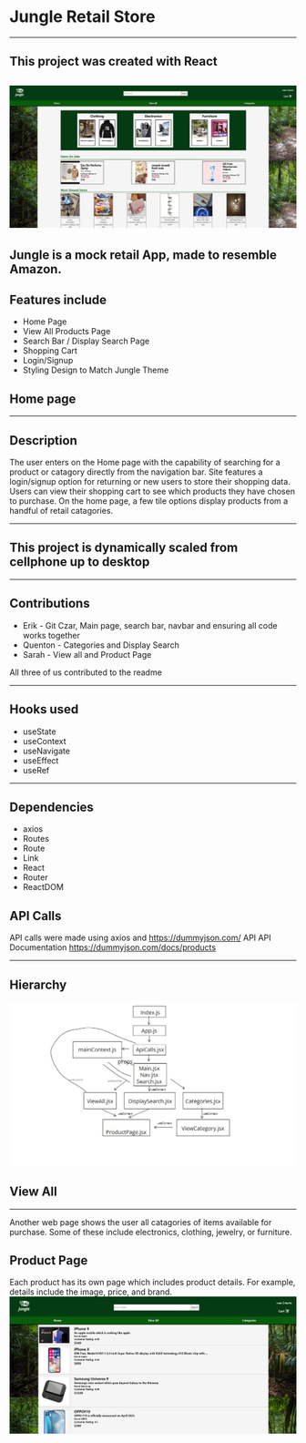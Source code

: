 # Jungle Retail Store
---
## This project was created with React
![Alt text](src/images/Screenshot2.jpg)
---
## Jungle is a mock retail App, made to resemble Amazon.
## Features include
- Home Page
- View All Products Page
- Search Bar / Display Search Page
- Shopping Cart
- Login/Signup
- Styling Design to Match Jungle Theme
## Home page
---
## Description
The user enters on the Home page with the capability of searching for a product or catagory directly from the navigation bar. Site features a login/signup option for returning or new users to store their shopping data.  Users can view their shopping cart to see which products they have chosen to purchase. On the home page, a few tile options display products from a handful of retail catagories.

<hr>

## This project is dynamically scaled from cellphone up to desktop

<hr>

## Contributions

 - Erik - Git Czar, Main page, search bar, navbar and ensuring all code works together
 - Quenton - Categories and Display Search
 - Sarah - View all and Product Page

All three of us contributed to the readme

<hr>

## Hooks used

 - useState
 - useContext
 - useNavigate
 - useEffect
 - useRef

 <hr>

 ## Dependencies

  - axios
  - Routes
  - Route
  - Link
  - React
  - Router
  - ReactDOM

 ## API Calls

 API calls were made using axios and https://dummyjson.com/ API
 API Documentation https://dummyjson.com/docs/products

 <hr>

 ## Hierarchy

 ![Alt text](src/images/hierarchy.jpg)

## View All
---
Another web page shows the user all catagories of items available for purchase. Some of these include electronics, clothing, jewelry, or furniture.
## Product Page
Each product has its own page which includes product details. For example, details include the image, price, and brand.
![Alt text](src/images/Screenshot1.jpg)